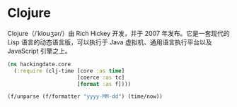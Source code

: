 # Clojure

Clojure（/ˈkloʊʒər/）由 Rich Hickey 开发，并于 2007 年发布。它是一套现代的 Lisp 语言的动态语言版，可以执行于 Java 虚拟机、通用语言执行平台以及 JavaScript 引擎之上。

```clojure
(ns hackingdate.core
  (:require (clj-time [core :as time]
                      [coerce :as tc]
                      [format :as f])))

(f/unparse (f/formatter "yyyy-MM-dd") (time/now))
```
